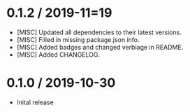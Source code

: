 0.1.2 / 2019-11=19
==================
* [MISC] Updated all dependencies to their latest versions.
* [MISC] Filled in missing package.json info.
* [MISC] Added badges and changed verbiage in README.
* [MISC] Added CHANGELOG.

0.1.0 / 2019-10-30
==================
* Inital release